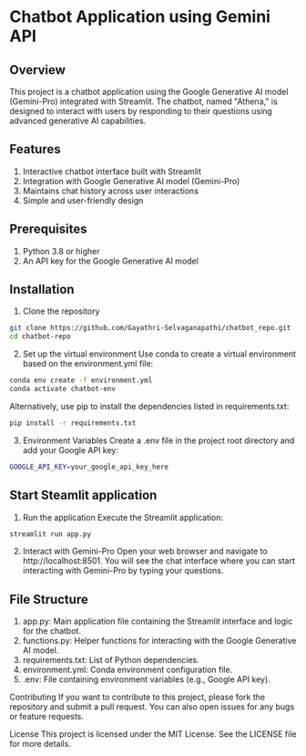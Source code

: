# Chatbot Application using Gemini API
## Overview
This project is a chatbot application using the Google Generative AI model (Gemini-Pro) integrated with Streamlit. The chatbot, named "Athena," is designed to interact with users by responding to their questions using advanced generative AI capabilities.

## Features
1. Interactive chatbot interface built with Streamlit
2. Integration with Google Generative AI model (Gemini-Pro)
3. Maintains chat history across user interactions
4. Simple and user-friendly design

## Prerequisites
1. Python 3.8 or higher
2. An API key for the Google Generative AI model

## Installation
1. Clone the repository
``` bash
git clone https://github.com/Gayathri-Selvaganapathi/chatbot_repo.git
cd chatbot-repo
```

2. Set up the virtual environment
Use conda to create a virtual environment based on the environment.yml file:


```bash
conda env create -f environment.yml
conda activate chatbot-env
```

Alternatively, use pip to install the dependencies listed in requirements.txt:

```bash
pip install -r requirements.txt
```

3. Environment Variables
Create a .env file in the project root directory and add your Google API key:

```bash
GOOGLE_API_KEY=your_google_api_key_here
```

## Start Steamlit application 

1. Run the application
Execute the Streamlit application:

```bash
streamlit run app.py
```

2. Interact with Gemini-Pro
Open your web browser and navigate to http://localhost:8501. You will see the chat interface where you can start interacting with Gemini-Pro by typing your questions.

## File Structure
1. app.py: Main application file containing the Streamlit interface and logic for the chatbot.
2. functions.py: Helper functions for interacting with the Google Generative AI model.
3. requirements.txt: List of Python dependencies.
4. environment.yml: Conda environment configuration file.
5. .env: File containing environment variables (e.g., Google API key).

Contributing
If you want to contribute to this project, please fork the repository and submit a pull request. You can also open issues for any bugs or feature requests.

License
This project is licensed under the MIT License. See the LICENSE file for more details.